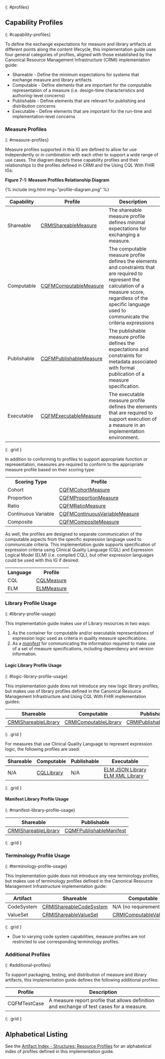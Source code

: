 {: #profiles}

## Capability Profiles
{: #capability-profiles}

To define the exchange expectations for measure and library artifacts at different points along the content lifecycle, this implementation guide uses four general categories of profiles, aligned with those established by the Canonical Resource Management Infrastructure (CRMI) implementation guide:

* Shareable - Define the minimum expectations for systems that exchange measure and library artifacts
* Computable - Define elements that are important for the computable representation of a measure (i.e. design-time characteristics and authoring-level concerns)
* Publishable - Define elements that are relevant for publishing and distribution concerns
* Executable - Define elements that are important for the run-time and implementation-level concerns

### Measure Profiles
{: #measure-profiles}

Measure profiles supported in this IG are defined to allow for use independently or in combination with each other to support a wide range of use cases. The diagram depicts these capability profiles and their relationships to the profiles defined in CRMI and the Using CQL With FHIR IGs:

<b>Figure 7-1: Measure Profiles Relationship Diagram</b>

{% include img.html img="profile-diagram.png" %}

| **Capability** | **Profile** | **Description** |
|----|----|----|
| Shareable | [CRMIShareableMeasure]({{site.data.fhir.ver.crmi}}/StructureDefinition-crmi-shareablemeasure.html)  |  The shareable measure profile defines minimal expectations for exchanging a measure.  | 
| Computable | [CQFMComputableMeasure](StructureDefinition-computable-measure-cqfm.html)  |  The computable measure profile defines the elements and constraints that are required to represent the calculation of a measure score, regardless of the specific language used to communicate the criteria expressions   |
| Publishable | [CQFMPublishableMeasure](StructureDefinition-publishable-measure-cqfm.html)  |  The publishable measure profile defines the expectations and constraints for metadata associated with formal publication of a measure specification.   | 
| Executable | [CQFMExecutableMeasure](StructureDefinition-executable-measure-cqfm.html)  | The executable measure profile defines the elements that are required to support execution of a measure in an implementation environment.    | 
{: .grid }

In addition to conforming to profiles to support appropriate function or representation, measures are required to conform to the appropriate measure profile based on their scoring type:

<table class="grid">
  <tr><th>Scoring Type</th><th>Profile</th></tr>
  <tr><td>Cohort</td><td><a href="StructureDefinition-cohort-measure-cqfm.html">CQFMCohortMeasure</a></td></tr>
  <tr><td>Proportion</td><td><a href="StructureDefinition-proportion-measure-cqfm.html">CQFMProportionMeasure</a></td></tr>
  <tr><td>Ratio</td><td><a href="StructureDefinition-ratio-measure-cqfm.html">CQFMRatioMeasure</a></td></tr>
  <tr><td>Continuous Variable</td><td><a href="StructureDefinition-cv-measure-cqfm.html">CQFMContinuousVariableMeasure</a></td></tr>
  <tr><td>Composite</td><td><a href="StructureDefinition-composite-measure-cqfm.html">CQFMCompositeMeasure</a></td></tr>
</table>

As well, the profiles are designed to separate communication of the computable aspects from the specific expression language used to communicate criteria. This implementation guide supports specification of expression criteria using Clinical Quality Language (CQL) and Expression Logical Model (ELM) (i.e. compiled CQL), but other expression languages could be used with this IG if desired:

<table class="grid">
  <tr><th>Language</th><th>Profile</th></tr>
  <tr><td>CQL</td><td><a href="StructureDefinition-cql-measure-cqfm.html">CQLMeasure</a></td></tr>
  <tr><td>ELM</td><td><a href="StructureDefinition-elm-measure-cqfm.html">ELMMeasure</a></td></tr>
</table>

### Library Profile Usage
{: #library-profile-usage}

This implementation guide makes use of Library resources in two ways:

1. As the container for computable and/or executable representations of expression logic used as criteria in quality measure specifications.
2. As a [_manifest_]({{site.data.fhir.ver.crmi}}/version-manifest.html) for communicating the information required to make use of a set of measure specifications, including dependency and version information.

#### Logic Library Profile Usage
{: #logic-library-profile-usage}

This implementation guide does not introduce any new logic library profiles, but makes use of library profiles defined in the Canonical Resource Management Infrastructure and Using CQL With FHIR implementation guides:

| **Shareable** | **Computable** | **Publishable** | **Executable** |
|----|----|----|----|
| [CRMIShareableLibrary]({{site.data.fhir.ver.crmi}}/StructureDefinition-crmi-shareablelibrary.html) | [CRMIComputableLibrary]({{site.data.fhir.ver.crmi}}/StructureDefinition-crmi-computablelibrary.html) | [CRMIPublishableLibrary]({{site.data.fhir.ver.crmi}}/StructureDefinition-crmi-publishablelibrary.html) | [CRMIExecutableLibrary]({{site.data.fhir.ver.crmi}}/StructureDefinition-crmi-executablelibrary.html)  |
{: .grid }

For measures that use Clinical Quality Language to represent expression logic, the following profiles are used:

| **Shareable** | **Computable** | **Publishable** | **Executable** |
|----|----|----|----|
| N/A | [CQLLibrary]({{site.data.fhir.ver.cql}}/StructureDefinition-cql-library.html) | N/A | [ELM JSON Library]({{site.data.fhir.ver.cql}}/StructureDefinition-elm-json-library.html) <br/> [ELM XML Library]({{site.data.fhir.ver.cql}}/StructureDefinition-elm-xml-library.html)  |
{: .grid }

#### Manifest Library Profile Usage
{: #manifest-library-profile-usage}

| **Shareable** | **Publishable** |
|----|----|
| [CRMIShareableLibrary]({{site.data.fhir.ver.crmi}}/StructureDefinition-crmi-shareablelibrary.html) | [CQMFPublishableManifest](StructureDefinition-publishable-manifest-cqfm.html) |
{: .grid }

### Terminology Profile Usage
{: #terminology-profile-usage}

This implementation guide does not introduce any new terminology profiles, but makes use of terminology profiles defined in the Canonical Resource Management Infrastructure implementation guide:

| **Artifact** | **Shareable** | **Computable** | **Publishable** | **Executable** |
|----|----|----|----|----|
| CodeSystem | [CRMIShareableCodeSystem]({{site.data.fhir.ver.crmi}}/StructureDefinition-crmi-shareablecodesystem.html) | N/A (no requirements) | [CRMIPublishableCodeSytems]({{site.data.fhir.ver.crmi}}/StructureDefinition-crmi-publishablecodesystem.html) | N/A (no requirements) |
| ValueSet | [CRMIShareableValueSet]({{site.data.fhir.ver.crmi}}/StructureDefinition-crmi-shareablevalueset.html) | [CRMIComputableValueSet]({{site.data.fhir.ver.crmi}}/StructureDefinition-crmi-computablevalueset.html) | [CRMIPublishableValueSet]({{site.data.fhir.ver.crmi}}/StructureDefinition-crmi-publishablevalueset.html) | [CRMIExpandedValueSet]({{site.data.fhir.ver.crmi}}/StructureDefinition-crmi-expandedvalueset.html) |
{: .grid }

* Due to varying code system capabilities, measure profiles are not restricted to use corresponding terminology profiles. 

### Additional Profiles
{: #additional-profiles}

To support packaging, testing, and distribution of measure and library artifacts, this implementation guide defines the following additional profiles: 

| **Profile** | **Description** | 
|----|----|
| CQFMTestCase | A measure report profile that allows definition and exchange of test cases for a measure.  |
{: .grid }

## Alphabetical Listing

See the [Artifact Index - Structures: Resource Profiles](artifacts.html#structures-resource-profiles) for an alphabetical index of profiles defined in this implementation guide.
